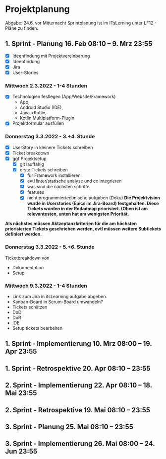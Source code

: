 # Projektplanung
Abgabe: 24.6. vor Mitternacht
Sprintplanung ist im ITsLerning unter LF12 - Pläne zu finden.

## 1. Sprint - Planung	16. Feb 08:10 – 9. Mrz 23:55	
- [x] Ideenfindung mit Projektvereinbarung
- [x] Ideenfindung
- [x] Jira
- [x] User-Stories

### Mittwoch 2.3.2022 - 1-4 Stunden
- [x] Technologien festlegen (App/Website/Framework)
    - App, 
    - Android Studio (IDE), 
    - Java->Kotlin,
    - Kotlin Multiplatform-Plugin
- [x] Projektformular ausfüllen
    
### Donnerstag 3.3.2022 - 3.+4. Stunde
- [x] UserStory in kleinere Tickets schreiben
- [x] Ticket breakdown
- [x] ggf Projektsetup 
    - [x] git lauffähig
    - [x] erste Tickets schreiben 
        - [x] für Framework installieren
        - [x] evtl linter/statische analyse und co integrieren
        - [x] was sind die nächsten schritte
        - [x] features 
        - [x] nicht programmiertechnische aufgaben (Doku)
__Die Projektvision wurde in Userstories (Epics im Jira-Board) festgehalten.
Diese Tickets wurden in der Rodadmap priorisiert. (Oben ist am relevantesten, unten hat am wenigsten Priorität.__

__Als nächstes müssen Aktzeptanzkriterien für die am höchsten priorisierten Tickets geschrieben werden, evtl müssen weitere Subtickets definiert werden.__

### Donnerstag 3.3.2022 - 5.+6. Stunde
Ticketbreakdown von
- Dokumentation
- Setup

### Mittwoch 9.3.2022 - 1-4 Stunden
- Link zum Jira in itsLearning aufgabe abgeben.
- Kanban-Board in Scrum-Board umwandeln?
- Tickets schätzen
- DoD
- DoR
- IDE
- Setup tickets bearbeiten

## 1. Sprint - Implementierung	10. Mrz 08:00 – 19. Apr 23:55	
## 1. Sprint - Retrospektive	20. Apr 08:10 – 23:55	
## 2. Sprint - Implementierung	22. Apr 08:10 – 18. Mai 23:55	
## 2. Sprint - Retrospektive	19. Mai 08:10 – 23:55	
## 3. Sprint - Planung	25. Mai 08:10 – 23:55	
## 3. Sprint - Implementierung	26. Mai 08:00 – 24. Jun 23:55
